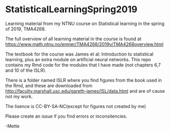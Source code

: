 # StatisticalLearningSpring2019
Learning material from my NTNU course on Statistical learning in the spring of 2019, TMA4268.

The full overview of all learning material in the course is found at https://www.math.ntnu.no/emner/TMA4268/2019v/TMA4268overview.html

The textbook for the course was James et al: Introduction to statistical learning, plus an extra module on artificial neural networks. 
This repo contains my Rmd code for the modules that I have made (not chapters 6,7 and 10 of the ISLR).

There is a folder named ISLR where you find figures from the book used in the Rmd, and these are downloaded from http://faculty.marshall.usc.edu/gareth-james/ISL/data.html
and are of cause not my work.

The lisence is CC-BY-SA-NC(except for figures not created by me)

Please create an issue if you find errors or inconsitencies.

-Mette
